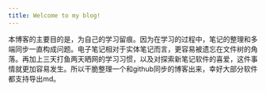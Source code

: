 ```yaml
---
title: Welcome to my blog!
---
```

本博客的主要目的是，为自己的学习留痕。因为在学习的过程中，笔记的整理和多端同步一直构成问题。电子笔记相对于实体笔记而言，更容易被遗忘在文件树的角落。再加上三天打鱼两天晒网的学习习惯，以及对探索新笔记软件的喜爱，这件事情就更加容易发生。所以干脆整理一个和github同步的博客出来，幸好大部分软件都支持导出md。
